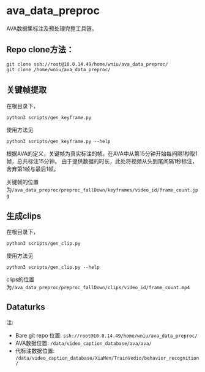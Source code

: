 # ava_data_preproc

AVA数据集标注及预处理完整工具链。

## Repo clone方法：
```
git clone ssh://root@10.0.14.49/home/wniu/ava_data_preproc/
git clone /home/wniu/ava_data_preproc/
```

## 关键帧提取

在根目录下，
```
python3 scripts/gen_keyframe.py
```
使用方法见
```
python3 scripts/gen_keyframe.py --help
```
根据AVA的定义，关键帧为真实标注的帧。在AVA中从第15分钟开始每间隔1秒取1帧，总共标注15分钟。
由于提供数据的时长，此处将视频从头到尾间隔1秒标注，舍弃第1帧与最后1帧。

关键帧的位置为`/ava_data_preproc/preproc_fallDown/keyframes/video_id/frame_count.jpg`

## 生成clips

在根目录下，
```
python3 scripts/gen_clip.py
```
使用方法见
```
python3 scripts/gen_clip.py --help
```
clips的位置为`/ava_data_preproc/preproc_fallDown/clips/video_id/frame_count.mp4`

## Dataturks



注:
* Bare git repo 位置: `ssh://root@10.0.14.49/home/wniu/ava_data_preproc/`
* AVA数据位置: `/data/video_caption_database/ava/ava/`
* 代标注数据位置: `/data/video_caption_database/XiaMen/TrainVedio/behavior_recognition/`

